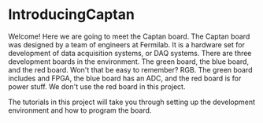 # IntroducingCaptan
Welcome!  Here we are going to meet the Captan board.  The Captan board was designed by a team of engineers at Fermilab.  It is a hardware set for development of data acquisition systems, or DAQ systems.  There are three development boards in the environment.  The green board, the blue board, and the red board.  Won't that be easy to remember?  RGB.  The green board includes and FPGA, the blue board has an ADC, and the red board is for power stuff.  We don't use the red board in this project.  

The tutorials in this project will take you through setting up the development environment and how to program the board.  
